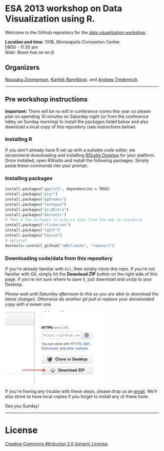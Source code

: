 # ESA 2013 workshop on Data Visualization using R.

Welcome to the GitHub repository for the [data visualization workshop](http://eco.confex.com/eco/2013/webprogram/Session9052.html).

**Location and time:** 101B, Minneapolis Convention Center.  
0800 - 11:30 am  
*Note: Room has no wi-fi.*

## Organizers
[Naupaka Zimmerman](http://www.stanford.edu/~naupaka/), [Karthik Ram](http://nature.berkeley.edu/~kram)([blog](http://inundata.org)), and [Andrew Tredennick](http://warnercnr.colostate.edu/~atredenn/).

---

## Pre workshop instructions

**Important:** There will be no wifi in conference rooms this year so please plan on spending 10 minutes on Saturday night (or from the conference lobby on Sunday morning) to install the packages listed below and also download a local copy of this repository (see instructions below).

### Installing R  
If you don't already have R set up with a suitable code editor, we recommend downloading and installing [RStudio Desktop](http://www.rstudio.com/ide/download/) for your platform. Once installed, open RStudio and install the following packages. Simply paste these commands into your prompt. 

### Installing packages

```coffee
install.packages("ggplot2", dependencies = TRUE)
install.packages("plyr")
install.packages("ggthemes")
install.packages("reshape2")
install.packages("gridExtra")
install.packages("devtools")
# Then a few packages to acquire data from the web to visualize
install.packages("rfisheries")
install.packages("rgbif")
install.packages("taxize")
# optional
devtools::install_github("rWBclimate", "ropensci")
```
### Downloading code/data from this repository  
If you're already familiar with `Git`, then simply clone this repo. If you're not familiar with Git, simply hit the **Download ZIP** button on the right side of this page. If you're not sure where to save it, just download and unzip to your Desktop.

*Please wait until Saturday afternoon to this so you are able to download the latest changes. Otherwise do another git pull or replace your donwloaded copy with a newer one.*

![](how_to_clone.png)

If you're having any trouble with these steps, please drop us an [email](mailto:karthik.ram@gmail.com). We'll also strive to have local copies if you forget to install any of these tools.

See you Sunday!


---

# License  
<a rel="license" href="http://creativecommons.org/licenses/by/2.0/">Creative Commons Attribution 2.0 Generic License</a>.


